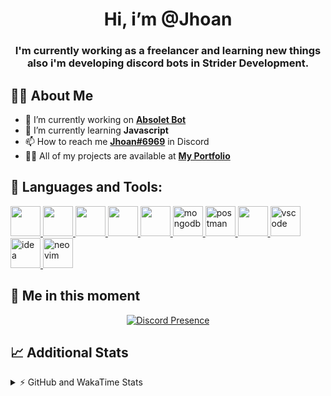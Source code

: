 <h1 align="center">Hi, i’m @Jhoan</h1>
<h3 align="center">I'm currently working as a freelancer and learning new things also i'm developing discord bots in Strider Development.</h3>

## 🙋‍♂️ About Me

- 🔭 I’m currently working on **[Absolet Bot](https://strider.cloud)**
- 🌱 I’m currently learning **Javascript**
- 📫 How to reach me **[Jhoan#6969](https://jhoan.monster/)** in Discord
- 👨‍💻 All of my projects are available at **[My Portfolio](https://jhoan.monster)**

## 🚀 Languages and Tools:
<p align="left"> 
    <a href="https://developer.mozilla.org/en-US/docs/Web/JavaScript" target="_blank"> <img src="https://img.icons8.com/color/48/000000/javascript.png" width="48" height="48"/> </a> 
    <a href="https://www.w3.org/html/" target="_blank"> <img src="https://img.icons8.com/color/48/000000/html-5.png" width="48" height="48"/> </a> 
    <a href="https://www.w3schools.com/css/" target="_blank"> <img src="https://img.icons8.com/color/48/000000/css3.png" width="48" height="48"/> </a> 
    <a href="https://getbootstrap.com" target="_blank"> <img src="https://img.icons8.com/color/48/000000/bootstrap.png" width="48" height="48"/> </a> 
    <a href="https://nodejs.org" target="_blank"> <img src="https://i.imgur.com/XX8lvL7.png" width="48" height="48"/> </a> 
    <a href="https://www.mongodb.com/" target="_blank"> <img src="https://i.imgur.com/nRtS3AN.png" alt="mongodb" width="48" height="48"/> </a> 
    <a href="https://postman.com" target="_blank"> <img src="https://www.vectorlogo.zone/logos/getpostman/getpostman-icon.svg" alt="postman" width="48" height="48"/> </a>   
    <a href="https://git-scm.com/" target="_blank"> <img src="https://img.icons8.com/color/48/000000/git.png" width="48" height="48"/> </a> 
    <a href="https://code.visualstudio.com" target="_blank" > <img src="https://upload.wikimedia.org/wikipedia/commons/thumb/9/9a/Visual_Studio_Code_1.35_icon.svg/2048px-Visual_Studio_Code_1.35_icon.svg.png" alt="vscode" width="48" height="48"> </a>
    <a href="https://www.jetbrains.com/es-es/idea/" target="_blank" > <img src="https://resources.jetbrains.com/storage/products/intellij-idea/img/meta/intellij-idea_logo_300x300.png" alt="idea" width="48" height="48"> </a>
    <a href="https://neovim.io" target="_blank"> <img src="https://icons.iconarchive.com/icons/papirus-team/papirus-apps/512/nvim-icon.png" alt="neovim" width="48" height="48"/> </a>
</p>
  
## 👤 Me in this moment
<p align="center">
    <a href="https://discord.com/users/612460795124776960" target="_blank" rel="nofollow">
        <img src="https://lanyard-profile-readme.vercel.app/api/612460795124776960?idleMessage=Probably%20coding%20Absolet..." alt="Discord Presence" align="center">
    </a>
</p>

## 📈 Additional Stats
<details>
    <summary>⚡ GitHub and WakaTime Stats</summary>
    <br/>

<!--START_SECTION:waka-->
![Code Time](http://img.shields.io/badge/Code%20Time-379%20hrs%2028%20mins-blue)

**🐱 My GitHub Data** 

> 🏆 741 Contributions in the Year 2022
 > 
> 📦 59.5 kB Used in GitHub's Storage 
 > 
> 💼 Opted to Hire
 > 
> 📜 4 Public Repositories 
 > 
> 🔑 26 Private Repositories  
 > 
**I'm an Early 🐤** 

```text
🌞 Morning    53 commits     ██░░░░░░░░░░░░░░░░░░░░░░░   8.1% 
🌆 Daytime    297 commits    ███████████░░░░░░░░░░░░░░   45.41% 
🌃 Evening    273 commits    ██████████░░░░░░░░░░░░░░░   41.74% 
🌙 Night      31 commits     █░░░░░░░░░░░░░░░░░░░░░░░░   4.74%

```
📅 **I'm Most Productive on Wednesday** 

```text
Monday       103 commits    ████░░░░░░░░░░░░░░░░░░░░░   15.75% 
Tuesday      91 commits     ███░░░░░░░░░░░░░░░░░░░░░░   13.91% 
Wednesday    126 commits    ████░░░░░░░░░░░░░░░░░░░░░   19.27% 
Thursday     69 commits     ██░░░░░░░░░░░░░░░░░░░░░░░   10.55% 
Friday       64 commits     ██░░░░░░░░░░░░░░░░░░░░░░░   9.79% 
Saturday     117 commits    ████░░░░░░░░░░░░░░░░░░░░░   17.89% 
Sunday       84 commits     ███░░░░░░░░░░░░░░░░░░░░░░   12.84%

```


📊 **This Week I Spent My Time On** 

```text
⌚︎ Time Zone: America/Bogota

💬 Programming Languages: 
EJS                      15 hrs 59 mins      ████████████░░░░░░░░░░░░░   48.87% 
TypeScript               13 hrs              ██████████░░░░░░░░░░░░░░░   39.78% 
JavaScript               1 hr 40 mins        █░░░░░░░░░░░░░░░░░░░░░░░░   5.14% 
JSON                     42 mins             ░░░░░░░░░░░░░░░░░░░░░░░░░   2.14% 
YAML                     39 mins             ░░░░░░░░░░░░░░░░░░░░░░░░░   2.01%

🔥 Editors: 
VS Code                  32 hrs 43 mins      █████████████████████████   100.0%

🐱‍💻 Projects: 
Strider-System           31 hrs 37 mins      ████████████████████████░   96.66% 
Absolet-Bot              33 mins             ░░░░░░░░░░░░░░░░░░░░░░░░░   1.73% 
linz-egg                 31 mins             ░░░░░░░░░░░░░░░░░░░░░░░░░   1.61%

💻 Operating System: 
Linux                    32 hrs 43 mins      █████████████████████████   100.0%

```

**I Mostly Code in JavaScript** 

```text
JavaScript               15 repos            █████████████████░░░░░░░░   68.18% 
Java                     2 repos             ██░░░░░░░░░░░░░░░░░░░░░░░   9.09% 
CSS                      2 repos             ██░░░░░░░░░░░░░░░░░░░░░░░   9.09% 
TypeScript               1 repo              █░░░░░░░░░░░░░░░░░░░░░░░░   4.55% 
Shell                    1 repo              █░░░░░░░░░░░░░░░░░░░░░░░░   4.55%

```



 Last Updated on 01/08/2022 11:37:12 UTC
<!--END_SECTION:waka-->
</details>
